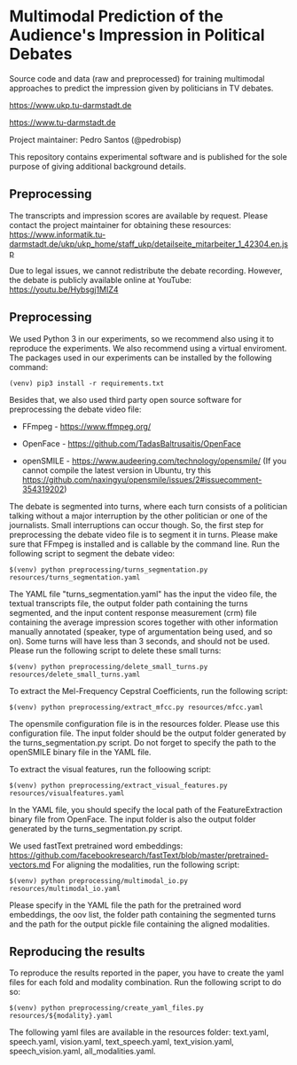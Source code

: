 # Multimodal Prediction of the Audience's Impression in Political Debates

Source code and data (raw and preprocessed) for training multimodal approaches to predict the impression given by politicians in TV debates.

https://www.ukp.tu-darmstadt.de

https://www.tu-darmstadt.de

Project maintainer: Pedro Santos (@pedrobisp)

This repository contains experimental software and is published for the sole purpose of giving additional background details.

## Preprocessing

The transcripts and impression scores are available by request.
Please contact the project maintainer for obtaining these resources: https://www.informatik.tu-darmstadt.de/ukp/ukp_home/staff_ukp/detailseite_mitarbeiter_1_42304.en.jsp

Due to legal issues, we cannot redistribute the debate recording.
However, the debate is publicly available online at YouTube: https://youtu.be/Hybsgj1MIZ4

## Preprocessing

We used Python 3 in our experiments, so we recommend also using it to reproduce the experiments.
We also recommend using a virtual enviroment.
The packages used in our experiments can be installed by the following command:

```
(venv) pip3 install -r requirements.txt
```

Besides that, we also used third party open source software for preprocessing the debate video file:

* FFmpeg - https://www.ffmpeg.org/

* OpenFace - https://github.com/TadasBaltrusaitis/OpenFace

* openSMILE - https://www.audeering.com/technology/opensmile/ (If you cannot compile the latest version in Ubuntu, try this https://github.com/naxingyu/opensmile/issues/2#issuecomment-354319202)

The debate is segmented into turns, where each turn consists of a politician talking without a major interruption by the other politician or one of the journalists.
Small interruptions can occur though.
So, the first step for preprocessing the debate video file is to segment it in turns.
Please make sure that FFmpeg is installed and is callable by the command line.
Run the following script to segment the debate video:

```
$(venv) python preprocessing/turns_segmentation.py resources/turns_segmentation.yaml
```

The YAML file "turns_segmentation.yaml" has the input the video file, the textual transcripts file, the output folder path containing the turns segmented, and the input content response measurement (crm) file containing the average impression scores together with other information manually annotated (speaker, type of argumentation being used, and so on).
Some turns will have less than 3 seconds, and should not be used.
Please run the following script to delete these small turns:

```
$(venv) python preprocessing/delete_small_turns.py resources/delete_small_turns.yaml
```


To extract the Mel-Frequency Cepstral Coefficients, run the following script:

```
$(venv) python preprocessing/extract_mfcc.py resources/mfcc.yaml
```

The opensmile configuration file is in the resources folder.
Please use this configuration file.
The input folder should be the output folder generated by the turns_segmentation.py script.
Do not forget to specify the path to the openSMILE binary file in the YAML file.

To extract the visual features, run the folloowing script:

```
$(venv) python preprocessing/extract_visual_features.py resources/visualfeatures.yaml
```

In the YAML file, you should specify the local path of the FeatureExtraction binary file from OpenFace.
The input folder is also the output folder generated by the turns_segmentation.py script.

We used fastText pretrained word embeddings: https://github.com/facebookresearch/fastText/blob/master/pretrained-vectors.md
For aligning the modalities, run the following script:

```
$(venv) python preprocessing/multimodal_io.py resources/multimodal_io.yaml
```

Please specify in the YAML file the path for the pretrained word embeddings, the oov list, the folder path containing the segmented turns and the path for the output pickle file containing the aligned modalities.

## Reproducing the results

To reproduce the results reported in the paper, you have to create the yaml files for each fold and modality combination.
Run the following script to do so:

```
$(venv) python preprocessing/create_yaml_files.py resources/${modality}.yaml
```

The following yaml files are available in the resources folder: text.yaml, speech.yaml, vision.yaml, text_speech.yaml, text_vision.yaml, speech_vision.yaml, all_modalities.yaml.
